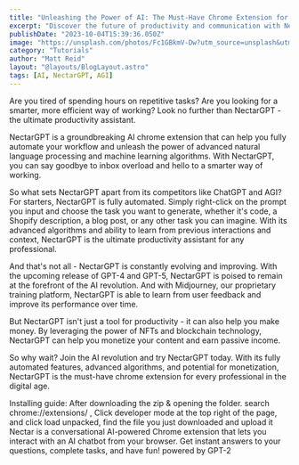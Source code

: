 ```yaml
---
title: "Unleashing the Power of AI: The Must-Have Chrome Extension for Every Professional with NectarGPT"
excerpt: "Discover the future of productivity and communication with NectarGPT, the groundbreaking AI chrome extension. Automate repetitive tasks, communicate more effectively, and unlock new ways to make money. Join the AI revolution and try NectarGPT today!"
publishDate: "2023-10-04T15:39:36.050Z"
image: "https://unsplash.com/photos/Fc1GBkmV-Dw?utm_source=unsplash&utm_medium=referral&utm_content=creditShareLink"
category: "Tutorials"
author: "Matt Reid"
layout: "@layouts/BlogLayout.astro"
tags: [AI, NectarGPT, AGI]
---
```


Are you tired of spending hours on repetitive tasks? Are you looking for a smarter, more efficient way of working? Look no further than NectarGPT - the ultimate productivity assistant.

NectarGPT is a groundbreaking AI chrome extension that can help you fully automate your workflow and unleash the power of advanced natural language processing and machine learning algorithms. With NectarGPT, you can say goodbye to inbox overload and hello to a smarter way of working.

So what sets NectarGPT apart from its competitors like ChatGPT and AGI? For starters, NectarGPT is fully automated. Simply right-click on the prompt you input and choose the task you want to generate, whether it's code, a Shopify description, a blog post, or any other task you can imagine. With its advanced algorithms and ability to learn from previous interactions and context, NectarGPT is the ultimate productivity assistant for any professional.

And that's not all - NectarGPT is constantly evolving and improving. With the upcoming release of GPT-4 and GPT-5, NectarGPT is poised to remain at the forefront of the AI revolution. And with Midjourney, our proprietary training platform, NectarGPT is able to learn from user feedback and improve its performance over time.

But NectarGPT isn't just a tool for productivity - it can also help you make money. By leveraging the power of NFTs and blockchain technology, NectarGPT can help you monetize your content and earn passive income.

So why wait? Join the AI revolution and try NectarGPT today. With its fully automated features, advanced algorithms, and potential for monetization, NectarGPT is the must-have chrome extension for every professional in the digital age.

Installing guide:
After downloading the zip & opening the folder. search chrome://extensions/ , Click developer mode at the top right of the page, and click load unpacked, find the file you just downloaded and upload it
Nectar is a conversational AI-powered Chrome extension that lets you interact with an AI chatbot from your browser. Get instant answers to your questions, complete tasks, and have fun! powered by GPT-2
